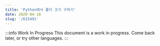 ```yaml
---
title: 'Python에서 폴더 크기 구하기'
date: 2020-04-18
slug: '/615491'
---
```


:::info Work In Progress
This document is a work in progress. Come back later, or try other languages.
:::
